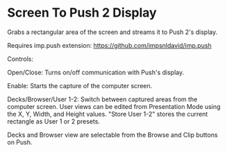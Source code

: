 # Screen To Push 2 Display

Grabs a rectangular area of the screen and streams it to Push 2's display.

Requires imp.push extension: https://github.com/impsnldavid/imp.push

Controls:

Open/Close: Turns on/off communication with Push's display.

Enable: Starts the capture of the computer screen.

Decks/Browser/User 1-2: Switch between captured areas from the computer screen. User views can be edited from Presentation Mode using the X, Y, Width, and Height values. "Store User 1-2" stores the current rectangle as User 1 or 2 presets.

Decks and Browser view are selectable from the Browse and Clip buttons on Push.
